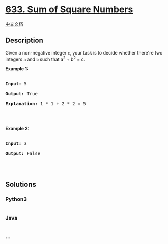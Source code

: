 # [633. Sum of Square Numbers](https://leetcode.com/problems/sum-of-square-numbers)

[中文文档](/solution/0600-0699/0633.Sum%20of%20Square%20Numbers/README.md)

## Description

<p>Given a non-negative integer <code>c</code>, your task is to decide whether there&#39;re two integers <code>a</code> and <code>b</code> such that a<sup>2</sup> + b<sup>2</sup> = c.</p>

<p><b>Example 1:</b></p>

<pre>

<b>Input:</b> 5

<b>Output:</b> True

<b>Explanation:</b> 1 * 1 + 2 * 2 = 5

</pre>

<p>&nbsp;</p>

<p><b>Example 2:</b></p>

<pre>

<b>Input:</b> 3

<b>Output:</b> False

</pre>

<p>&nbsp;</p>

## Solutions

<!-- tabs:start -->

### **Python3**

```python

```

### **Java**

```java

```

### **...**

```

```

<!-- tabs:end -->
